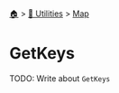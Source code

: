 <!--startTocHeader-->
[🏠](../../README.md) > [🔧 Utilities](../README.md) > [Map](README.md)
# GetKeys
<!--endTocHeader-->

TODO: Write about `GetKeys`

<!--startTocSubTopic-->
<!--endTocSubTopic-->